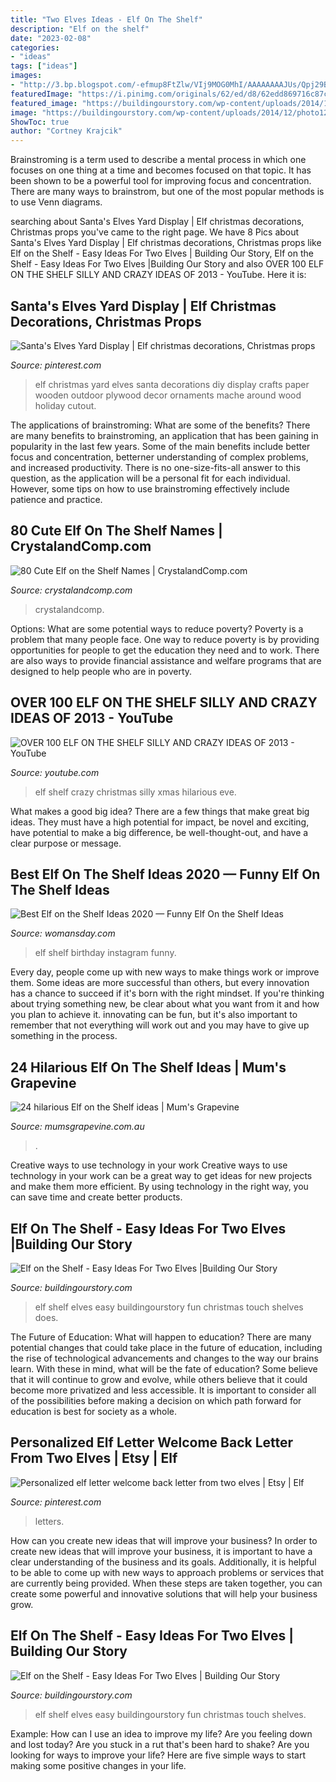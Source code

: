 ```yaml
---
title: "Two Elves Ideas - Elf On The Shelf"
description: "Elf on the shelf"
date: "2023-02-08"
categories:
- "ideas"
tags: ["ideas"]
images:
- "http://3.bp.blogspot.com/-efmup8FtZlw/VIj9MOG0MhI/AAAAAAAAJUs/Qpj29B3LYLM/s1600/photo%2B1%2B(2).JPG"
featuredImage: "https://i.pinimg.com/originals/62/ed/d8/62edd869716c87c47336fb72764f4960.jpg"
featured_image: "https://buildingourstory.com/wp-content/uploads/2014/12/photo12-3.jpg"
image: "https://buildingourstory.com/wp-content/uploads/2014/12/photo12-3.jpg"
ShowToc: true
author: "Cortney Krajcik"
---
```



Brainstroming is a term used to describe a mental process in which one focuses on one thing at a time and becomes focused on that topic. It has been shown to be a powerful tool for improving focus and concentration. There are many ways to brainstrom, but one of the most popular methods is to use Venn diagrams.

	

		
searching about Santa&#039;s Elves Yard Display | Elf christmas decorations, Christmas props you've came to the right page. We have 8 Pics about Santa&#039;s Elves Yard Display | Elf christmas decorations, Christmas props like Elf on the Shelf - Easy Ideas For Two Elves | Building Our Story, Elf on the Shelf - Easy Ideas For Two Elves |Building Our Story and also OVER 100 ELF ON THE SHELF SILLY AND CRAZY IDEAS OF 2013 - YouTube. Here it is:
		
    
## Santa&#039;s Elves Yard Display | Elf Christmas Decorations, Christmas Props

<img loading=lazy src="https://i.pinimg.com/originals/45/03/01/450301f135014c86865ac4f4ce63d346.jpg" onerror="this.onerror=null;this.src='https://tse4.mm.bing.net/th?id=OIP.OVX2zxwQwSEiJsgDHJYOMgHaJ4&amp;pid=15.1';" alt="Santa&#039;s Elves Yard Display | Elf christmas decorations, Christmas props">

_Source: pinterest.com_

>elf christmas yard elves santa decorations diy display crafts paper wooden outdoor plywood decor ornaments mache around wood holiday cutout. 

	

The applications of brainstroming: What are some of the benefits?
There are many benefits to brainstroming, an application that has been gaining in popularity in the last few years. Some of the main benefits include better focus and concentration, betterner understanding of complex problems, and increased productivity. There is no one-size-fits-all answer to this question, as the application will be a personal fit for each individual. However, some tips on how to use brainstroming effectively include patience and practice.

    
## 80 Cute Elf On The Shelf Names | CrystalandComp.com

<img loading=lazy src="https://crystalandcomp.com/wp-content/uploads/2015/11/elf-on-the-shelf-names.jpg" onerror="this.onerror=null;this.src='https://tse2.mm.bing.net/th?id=OIP.9NKy5ull8KIbKWO94d4V_AHaP7&amp;pid=15.1';" alt="80 Cute Elf on the Shelf Names | CrystalandComp.com">

_Source: crystalandcomp.com_

>crystalandcomp. 

	

Options: What are some potential ways to reduce poverty?
Poverty is a problem that many people face. One way to reduce poverty is by providing opportunities for people to get the education they need and to work. There are also ways to provide financial assistance and welfare programs that are designed to help people who are in poverty.

    
## OVER 100 ELF ON THE SHELF SILLY AND CRAZY IDEAS OF 2013 - YouTube

<img loading=lazy src="http://i.ytimg.com/vi/LG060vdkvUg/hqdefault.jpg" onerror="this.onerror=null;this.src='https://tse1.mm.bing.net/th?id=OIP.teHW-vct7DwJuMvdSyxLaQHaFj&amp;pid=15.1';" alt="OVER 100 ELF ON THE SHELF SILLY AND CRAZY IDEAS OF 2013 - YouTube">

_Source: youtube.com_

>elf shelf crazy christmas silly xmas hilarious eve. 

	

What makes a good big idea?
There are a few things that make great big ideas. They must have a high potential for impact, be novel and exciting, have potential to make a big difference, be well-thought-out, and have a clear purpose or message.

    
## Best Elf On The Shelf Ideas 2020 — Funny Elf On The Shelf Ideas

<img loading=lazy src="https://hips.hearstapps.com/hmg-prod.s3.amazonaws.com/images/elf-on-the-shelf-ideas-birthday-party-1604609027.jpg?crop=1xw:1xh;center,top&amp;resize=480:*" onerror="this.onerror=null;this.src='https://tse2.mm.bing.net/th?id=OIP.en3piVZ1VMW0LuPUi-54rwHaHa&amp;pid=15.1';" alt="Best Elf on the Shelf Ideas 2020 — Funny Elf On the Shelf Ideas">

_Source: womansday.com_

>elf shelf birthday instagram funny. 

	

Every day, people come up with new ways to make things work or improve them. Some ideas are more successful than others, but every innovation has a chance to succeed if it's born with the right mindset. If you're thinking about trying something new, be clear about what you want from it and how you plan to achieve it. innovating can be fun, but it's also important to remember that not everything will work out and you may have to give up something in the process.

    
## 24 Hilarious Elf On The Shelf Ideas | Mum&#039;s Grapevine

<img loading=lazy src="https://cdn.mumsgrapevine.com.au/site/wp-content/uploads/2015/11/Elf-on-the-Shelf-PIN.jpg" onerror="this.onerror=null;this.src='https://tse4.mm.bing.net/th?id=OIP.-9sBKw1-ECYj3aztYBFoWAHaP1&amp;pid=15.1';" alt="24 hilarious Elf on the Shelf ideas | Mum&#039;s Grapevine">

_Source: mumsgrapevine.com.au_

>. 

	

Creative ways to use technology in your work
Creative ways to use technology in your work can be a great way to get ideas for new projects and make them more efficient. By using technology in the right way, you can save time and create better products.

    
## Elf On The Shelf - Easy Ideas For Two Elves |Building Our Story

<img loading=lazy src="http://3.bp.blogspot.com/-efmup8FtZlw/VIj9MOG0MhI/AAAAAAAAJUs/Qpj29B3LYLM/s1600/photo%2B1%2B(2).JPG" onerror="this.onerror=null;this.src='https://tse1.mm.bing.net/th?id=OIP.3p2M52j3QeE3jnp3iG3qzAHaJ4&amp;pid=15.1';" alt="Elf on the Shelf - Easy Ideas For Two Elves |Building Our Story">

_Source: buildingourstory.com_

>elf shelf elves easy buildingourstory fun christmas touch shelves does. 

	

The Future of Education: What will happen to education?
There are many potential changes that could take place in the future of education, including the rise of technological advancements and changes to the way our brains learn. With these in mind, what will be the fate of education? Some believe that it will continue to grow and evolve, while others believe that it could become more privatized and less accessible. It is important to consider all of the possibilities before making a decision on which path forward for education is best for society as a whole.

    
## Personalized Elf Letter Welcome Back Letter From Two Elves | Etsy | Elf

<img loading=lazy src="https://i.pinimg.com/originals/62/ed/d8/62edd869716c87c47336fb72764f4960.jpg" onerror="this.onerror=null;this.src='https://tse4.mm.bing.net/th?id=OIP.HkkvZ8gSqOVwIVpXbu4ZQgHaHa&amp;pid=15.1';" alt="Personalized elf letter welcome back letter from two elves | Etsy | Elf">

_Source: pinterest.com_

>letters. 

	

How can you create new ideas that will improve your business?
In order to create new ideas that will improve your business, it is important to have a clear understanding of the business and its goals. Additionally, it is helpful to be able to come up with new ways to approach problems or services that are currently being provided. When these steps are taken together, you can create some powerful and innovative solutions that will help your business grow.

    
## Elf On The Shelf - Easy Ideas For Two Elves | Building Our Story

<img loading=lazy src="https://buildingourstory.com/wp-content/uploads/2014/12/photo12-3.jpg" onerror="this.onerror=null;this.src='https://tse3.mm.bing.net/th?id=OIP.T6WTviVNNFB4toU6TpBBnQHaJ4&amp;pid=15.1';" alt="Elf on the Shelf - Easy Ideas For Two Elves | Building Our Story">

_Source: buildingourstory.com_

>elf shelf elves easy buildingourstory fun christmas touch shelves. 

	

Example: How can I use an idea to improve my life?
Are you feeling down and lost today? Are you stuck in a rut that's been hard to shake? Are you looking for ways to improve your life? Here are five simple ways to start making some positive changes in your life.

